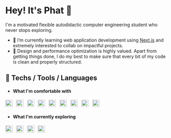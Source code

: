 
# Hey! It's Phat 👋

<!--
**PhattOZ/PhattOZ** is a ✨ _special_ ✨ repository because its `README.md` (this file) appears on your GitHub profile.

Here are some ideas to get you started:

- 🔭 I’m currently working on ...
- 🌱 I’m currently learning ...
- 👯 I’m looking to collaborate on ...
- 🤔 I’m looking for help with ...
- 💬 Ask me about ...
- 📫 How to reach me: ...
- 😄 Pronouns: ...
- ⚡ Fun fact: ...
-->

I'm a motivated flexible autodidactic computer engineering student who never stops exploring.

- 🌱 I’m currently learning web application development using [Next.js](https://github.com/vercel/next.js/) and extremely interested to collab on impactful projects.
- 🦩 Design and performance optimization is highly valued. Apart from getting things done, I do my best to make sure that every bit of my code is clean and properly structured.

## 📝 Techs / Tools / Languages

- #### What I'm comfortable with
<img src='https://img.shields.io/badge/-HTML5-050A30?logo=html5' height=22> &nbsp;
<img src='https://img.shields.io/badge/-CSS3-050A30?logo=css3&logoColor=264de4' height=22> &nbsp;
<img src='https://img.shields.io/badge/-JavaScript-050A30?logo=javascript' height=22> &nbsp;
<img src='https://img.shields.io/badge/-MDN Web Docs-050A30?logo=mdnwebdocs' height=22> &nbsp;
<img src='https://img.shields.io/badge/-MongoDB:Mongoose-050A30?logo=mongodb' height=22> &nbsp;
<img src='https://img.shields.io/badge/-Tailwind CSS-050A30?logo=tailwindcss' height=22> &nbsp;
<img src='https://img.shields.io/badge/-Node.js-050A30?logo=node.js' height=22> &nbsp;
<img src='https://img.shields.io/badge/-React-050A30?logo=react' height=22> &nbsp;
<img src='https://img.shields.io/badge/-Next.js-050A30?logo=next.js&logoColor=ebecf0' height=22>

- #### What I'm currently exploring
<img src='https://img.shields.io/badge/-Nuxt.js-050A30?logo=nuxt.js&logoColor=41b883' height=22> &nbsp;
<img src='https://img.shields.io/badge/-Sass-050A30?logo=sass' height=22> &nbsp;
<img src='https://img.shields.io/badge/-Amazon S3-050A30?logo=amazons3&logoColor=FF9900' height=22> &nbsp;
<img src='https://img.shields.io/badge/-Firebase Cloud Storage-050A30?logo=firebase' height=22> &nbsp;

